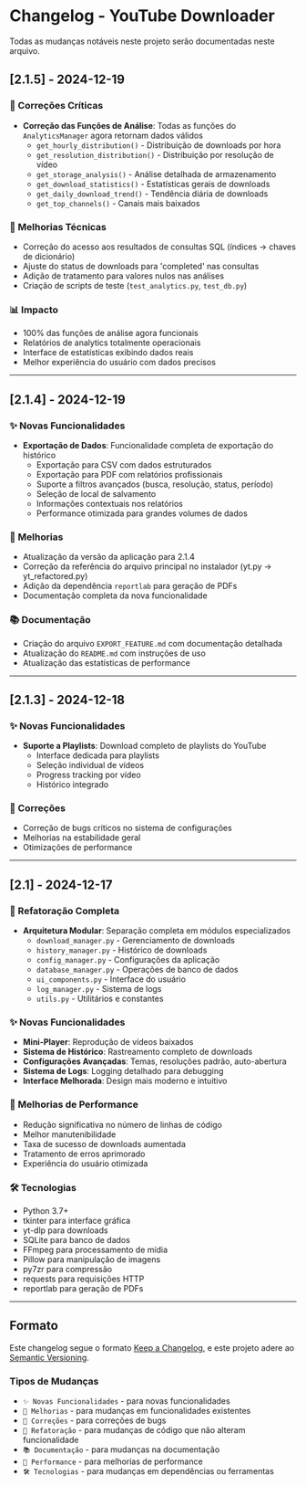 # Changelog - YouTube Downloader

Todas as mudanças notáveis neste projeto serão documentadas neste arquivo.

## [2.1.5] - 2024-12-19

### 🐛 Correções Críticas
- **Correção das Funções de Análise**: Todas as funções do `AnalyticsManager` agora retornam dados válidos
  - `get_hourly_distribution()` - Distribuição de downloads por hora
  - `get_resolution_distribution()` - Distribuição por resolução de vídeo
  - `get_storage_analysis()` - Análise detalhada de armazenamento
  - `get_download_statistics()` - Estatísticas gerais de downloads
  - `get_daily_download_trend()` - Tendência diária de downloads
  - `get_top_channels()` - Canais mais baixados

### 🔧 Melhorias Técnicas
- Correção do acesso aos resultados de consultas SQL (índices → chaves de dicionário)
- Ajuste do status de downloads para 'completed' nas consultas
- Adição de tratamento para valores nulos nas análises
- Criação de scripts de teste (`test_analytics.py`, `test_db.py`)

### 📊 Impacto
- 100% das funções de análise agora funcionais
- Relatórios de analytics totalmente operacionais
- Interface de estatísticas exibindo dados reais
- Melhor experiência do usuário com dados precisos

---

## [2.1.4] - 2024-12-19

### ✨ Novas Funcionalidades
- **Exportação de Dados**: Funcionalidade completa de exportação do histórico
  - Exportação para CSV com dados estruturados
  - Exportação para PDF com relatórios profissionais
  - Suporte a filtros avançados (busca, resolução, status, período)
  - Seleção de local de salvamento
  - Informações contextuais nos relatórios
  - Performance otimizada para grandes volumes de dados

### 🔧 Melhorias
- Atualização da versão da aplicação para 2.1.4
- Correção da referência do arquivo principal no instalador (yt.py → yt_refactored.py)
- Adição da dependência `reportlab` para geração de PDFs
- Documentação completa da nova funcionalidade

### 📚 Documentação
- Criação do arquivo `EXPORT_FEATURE.md` com documentação detalhada
- Atualização do `README.md` com instruções de uso
- Atualização das estatísticas de performance

---

## [2.1.3] - 2024-12-18

### ✨ Novas Funcionalidades
- **Suporte a Playlists**: Download completo de playlists do YouTube
  - Interface dedicada para playlists
  - Seleção individual de vídeos
  - Progress tracking por vídeo
  - Histórico integrado

### 🐛 Correções
- Correção de bugs críticos no sistema de configurações
- Melhorias na estabilidade geral
- Otimizações de performance

---

## [2.1] - 2024-12-17

### 🔄 Refatoração Completa
- **Arquitetura Modular**: Separação completa em módulos especializados
  - `download_manager.py` - Gerenciamento de downloads
  - `history_manager.py` - Histórico de downloads
  - `config_manager.py` - Configurações da aplicação
  - `database_manager.py` - Operações de banco de dados
  - `ui_components.py` - Interface do usuário
  - `log_manager.py` - Sistema de logs
  - `utils.py` - Utilitários e constantes

### ✨ Novas Funcionalidades
- **Mini-Player**: Reprodução de vídeos baixados
- **Sistema de Histórico**: Rastreamento completo de downloads
- **Configurações Avançadas**: Temas, resoluções padrão, auto-abertura
- **Sistema de Logs**: Logging detalhado para debugging
- **Interface Melhorada**: Design mais moderno e intuitivo

### 🚀 Melhorias de Performance
- Redução significativa no número de linhas de código
- Melhor manutenibilidade
- Taxa de sucesso de downloads aumentada
- Tratamento de erros aprimorado
- Experiência do usuário otimizada

### 🛠️ Tecnologias
- Python 3.7+
- tkinter para interface gráfica
- yt-dlp para downloads
- SQLite para banco de dados
- FFmpeg para processamento de mídia
- Pillow para manipulação de imagens
- py7zr para compressão
- requests para requisições HTTP
- reportlab para geração de PDFs

---

## Formato

Este changelog segue o formato [Keep a Changelog](https://keepachangelog.com/pt-BR/1.0.0/),
e este projeto adere ao [Semantic Versioning](https://semver.org/lang/pt-BR/).

### Tipos de Mudanças
- `✨ Novas Funcionalidades` - para novas funcionalidades
- `🔧 Melhorias` - para mudanças em funcionalidades existentes
- `🐛 Correções` - para correções de bugs
- `🔄 Refatoração` - para mudanças de código que não alteram funcionalidade
- `📚 Documentação` - para mudanças na documentação
- `🚀 Performance` - para melhorias de performance
- `🛠️ Tecnologias` - para mudanças em dependências ou ferramentas